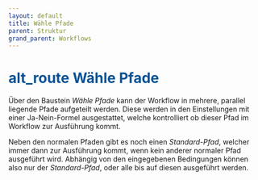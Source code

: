 ```yaml
---
layout: default
title: Wähle Pfade
parent: Struktur
grand_parent: Workflows
---
```


# <span style="color:#0b5394"><span class="material-icons">alt_route</span> **Wähle Pfade**</span>

Über den Baustein _Wähle Pfade_ kann der Workflow in mehrere, parallel liegende Pfade aufgeteilt werden. Diese werden in den Einstellungen mit einer Ja-Nein-Formel ausgestattet, welche kontrolliert ob dieser Pfad im Workflow zur Ausführung kommt.

Neben den normalen Pfaden gibt es noch einen _Standard-Pfad_, welcher immer dann zur Ausführung kommt, wenn kein anderer normaler Pfad ausgeführt wird.
Abhängig von den eingegebenen Bedingungen können also nur der _Standard-Pfad_, oder alle bis auf diesen ausgeführt werden.
